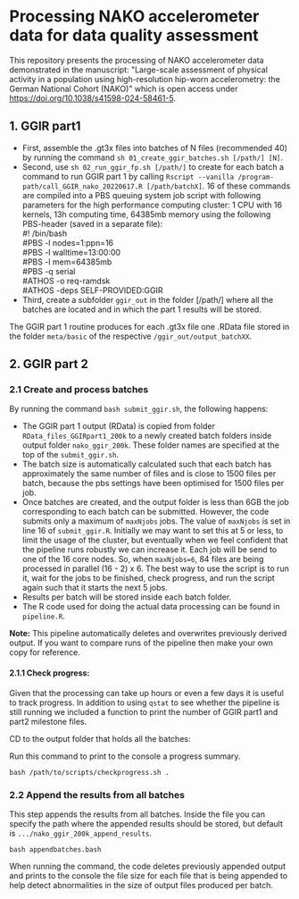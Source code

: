 # Processing NAKO accelerometer data for data quality assessment

This repository presents the processing of NAKO accelerometer data demonstrated in the manuscript: "Large-scale assessment of physical activity in a population using high-resolution hip-worn accelerometry: the German National Cohort (NAKO)" which is open access under https://doi.org/10.1038/s41598-024-58461-5.

## 1. GGIR part1

- First, assemble the .gt3x files into batches of N files (recommended 40) by running the command `sh 01_create_ggir_batches.sh [/path/] [N]`.
- Second, use `sh 02_run_ggir_fp.sh [/path/]` to create for each batch a command to run GGIR part 1 by calling `Rscript --vanilla /program-path/call_GGIR_nako_20220617.R [/path/batchX]`. 16 of these commands are compiled into a PBS queuing system job script with following parameters for the high performance computing cluster: 1 CPU with 16 kernels, 13h computing time, 64385mb memory using the following PBS-header (saved in a separate file):\
#! /bin/bash \
#PBS -l nodes=1:ppn=16 \
#PBS -l walltime=13:00:00 \
#PBS -l mem=64385mb \
#PBS -q serial \
#ATHOS -o req-ramdsk \
#ATHOS -deps SELF-PROVIDED:GGIR
- Third, create a subfolder `ggir_out` in the folder [/path/] where all the batches are located and in which the part 1 results will be stored.

The GGIR part 1 routine produces for each .gt3x file one .RData file stored in the folder `meta/basic` of the respective `/ggir_out/output_batchXX`. 

## 2. GGIR part 2

### 2.1 Create and process batches

By running the command `bash submit_ggir.sh`, the following happens:

- The GGIR part 1 output (RData) is copied from folder `RData_files_GGIRpart1_200k` to a newly created batch folders inside output folder `nako_ggir_200k`. These folder names are specified at the top of the `submit_ggir.sh`.
- The batch size is automatically calculated such that each batch has approximately the same number of files and is close to 1500 files per batch, because the pbs settings have been optimised for 1500 files per job.
- Once batches are created, and the output folder is less than 6GB the job corresponding to each batch can be submitted. However, the code submits only a maximum of `maxNjobs` jobs. The value of `maxNjobs` is set in line 16 of `submit_ggir.R`. Initially we may want to set this at 5 or less, to limit the usage of the cluster, but eventually when we feel confident that the pipeline runs robustly we can increase it. Each job will be send to one of the 16 core nodes. So, when `maxNjobs=6`, 84 files are being processed in parallel (16 - 2) x 6. The best way to use the script is to run it, wait for the jobs to be finished, check progress, and run the script again such that it starts the next 5 jobs.
- Results per batch will be stored inside each batch folder.
- The R code used for doing the actual data processing can be found in `pipeline.R`.

**Note:**
This pipeline automatically deletes and overwrites previously derived output.
If you want to compare runs of the pipeline then make your own copy for reference.

#### 2.1.1 Check progress:

Given that the processing can take up hours or even a few days it is useful to track progress. In addition to using `qstat` to see whether the pipeline is still running we included a function to print the number of GGIR part1 and part2 milestone files.

CD to the output folder that holds all the batches:

Run this command to print to the console a progress summary.

`bash /path/to/scripts/checkprogress.sh .`

### 2.2 Append the results from all batches

This step appends the results from all batches. Inside the file you can specify the path where the appended results should be stored, but default is `.../nako_ggir_200k_append_results`.

`bash appendbatches.bash`

When running the command, the code deletes previously appended output and prints to the console the file size for each file that is being appended to help detect abnormalities in the size of output files produced per batch.
